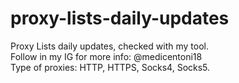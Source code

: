 # proxy-lists-daily-updates
                                                                               
Proxy Lists daily updates, checked with my tool.<br>
Follow in my IG for more info: @medicentoni18<br>
Type of proxies: HTTP, HTTPS, Socks4, Socks5.
